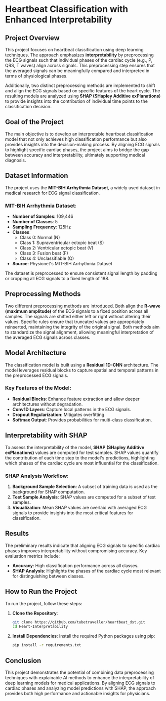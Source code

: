 # Heartbeat Classification with Enhanced Interpretability

## Project Overview
This project focuses on heartbeat classification using deep learning techniques. The approach emphasizes **interpretability** by preprocessing the ECG signals such that individual phases of the cardiac cycle (e.g., P, QRS, T waves) align across signals. This preprocessing step ensures that the averaged signals can be meaningfully compared and interpreted in terms of physiological phases.

Additionally, two distinct preprocessing methods are implemented to shift and align the ECG signals based on specific features of the heart cycle. The resulting models are analyzed using **SHAP (SHapley Additive exPlanations)** to provide insights into the contribution of individual time points to the classification decision.

## Goal of the Project
The main objective is to develop an interpretable heartbeat classification model that not only achieves high classification performance but also provides insights into the decision-making process. By aligning ECG signals to highlight specific cardiac phases, the project aims to bridge the gap between accuracy and interpretability, ultimately supporting medical diagnosis.

## Dataset Information
The project uses the **MIT-BIH Arrhythmia Dataset**, a widely used dataset in medical research for ECG signal classification.

### MIT-BIH Arrhythmia Dataset:
- **Number of Samples**: 109,446
- **Number of Classes**: 5
- **Sampling Frequency**: 125Hz
- **Classes**:
  - Class 0: Normal (N)
  - Class 1: Supraventricular ectopic beat (S)
  - Class 2: Ventricular ectopic beat (V)
  - Class 3: Fusion beat (F)
  - Class 4: Unclassifiable (Q)
- **Source**: Physionet's MIT-BIH Arrhythmia Dataset

The dataset is preprocessed to ensure consistent signal length by padding or cropping all ECG signals to a fixed length of 188.

## Preprocessing Methods
Two different preprocessing methods are introduced. Both align the **R-wave (maximum amplitude)** of the ECG signals to a fixed position across all samples. The signals are shifted either left or right without altering their values. Specific rules ensure that truncated values are appropriately reinserted, maintaining the integrity of the original signal.
Both methods aim to standardize the signal alignment, allowing meaningful interpretation of the averaged ECG signals across classes.

## Model Architecture
The classification model is built using a **Residual 1D-CNN** architecture. The model leverages residual blocks to capture spatial and temporal patterns in the preprocessed ECG signals.

### Key Features of the Model:
- **Residual Blocks**: Enhance feature extraction and allow deeper architectures without degradation.
- **Conv1D Layers**: Capture local patterns in the ECG signals.
- **Dropout Regularization**: Mitigates overfitting.
- **Softmax Output**: Provides probabilities for multi-class classification.

## Interpretability with SHAP
To assess the interpretability of the model, **SHAP (SHapley Additive exPlanations)** values are computed for test samples. SHAP values quantify the contribution of each time step to the model's predictions, highlighting which phases of the cardiac cycle are most influential for the classification.

### SHAP Analysis Workflow:
1. **Background Sample Selection**: A subset of training data is used as the background for SHAP computation.
2. **Test Sample Analysis**: SHAP values are computed for a subset of test samples.
3. **Visualization**: Mean SHAP values are overlaid with averaged ECG signals to provide insights into the most critical features for classification.

## Results
The preliminary results indicate that aligning ECG signals to specific cardiac phases improves interpretability without compromising accuracy. Key evaluation metrics include:
- **Accuracy**: High classification performance across all classes.
- **SHAP Analysis**: Highlights the phases of the cardiac cycle most relevant for distinguishing between classes.

## How to Run the Project
To run the project, follow these steps:

1. **Clone the Repository**:
   ```bash
   git clone https://github.com/tubetraveller/heartbeat_dst.git
   cd Heart-Interpretability
   ```
2. **Install Dependencies**:
   Install the required Python packages using pip:
   ```bash
   pip install -r requirements.txt
   ```

## Conclusion
This project demonstrates the potential of combining data preprocessing techniques with explainable AI methods to enhance the interpretability of deep learning models for medical applications. By aligning ECG signals to cardiac phases and analyzing model predictions with SHAP, the approach provides both high performance and actionable insights for physicians.